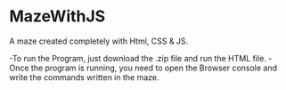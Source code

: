 # MazeWithJS
A maze created completely with Html, CSS &amp; JS. 

-To run the Program, just download the .zip file and run the HTML file.
-Once the program is running, you need to open the Browser console and write the commands written in the maze.
